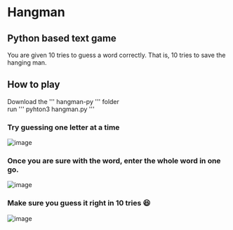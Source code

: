# Hangman
## Python based text game
You are given 10 tries to guess a word correctly. That is, 10 tries to save the hanging man.

## How to play
Download the ''' hangman-py ''' folder  
run ''' pyhton3 hangman.py ''' 

### Try guessing one letter at a time

![image](https://user-images.githubusercontent.com/22396406/34904691-49337b96-f871-11e7-8fb4-2b203b5abf5a.png)

### Once you are sure with the word, enter the whole word in one go.

![image](https://user-images.githubusercontent.com/22396406/34904750-6803ca8e-f872-11e7-91cf-ea6e6dd92814.png)

### Make sure you guess it right in 10 tries :laughing:

![image](https://user-images.githubusercontent.com/22396406/34904769-ac0322ca-f872-11e7-8478-f91fdf088b74.png)




